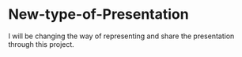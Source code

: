 # New-type-of-Presentation
I will be changing the way of representing and share the presentation through this project. 
